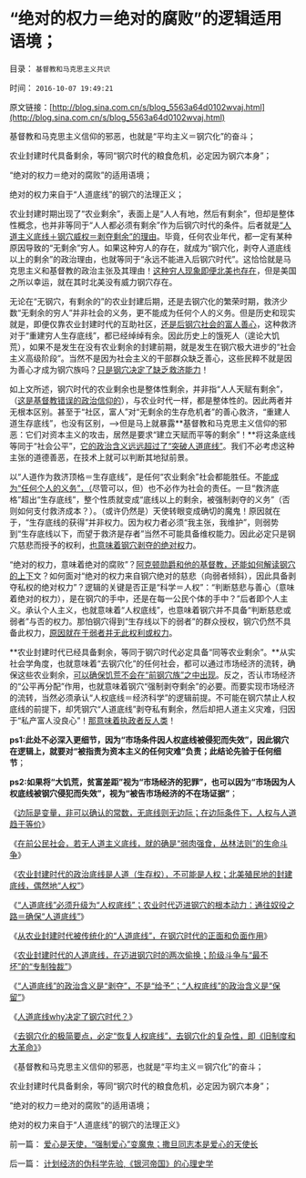 # “绝对的权力＝绝对的腐败”的逻辑适用语境；

目录： `基督教和马克思主义共识` 

时间： `2016-10-07 19:49:21` 

原文链接：[http://blog.sina.com.cn/s/blog_5563a64d0102wvaj.html](http://blog.sina.com.cn/s/blog_5563a64d0102wvaj.html)

基督教和马克思主义信仰的邪恶，也就是“平均主义＝钢穴化”的奋斗；

农业封建时代具备剩余，等同“钢穴时代的粮食危机，必定因为钢穴本身”；

“绝对的权力＝绝对的腐败”的适用语境；

绝对的权力来自于“人道底线”的钢穴的法理正义；

农业封建时期出现了“农业剩余”，表面上是“人人有地，然后有剩余”，但却是整体性概念，也并非等同于“人人都必须有剩余”作为后钢穴时代的条件。后者就是[“人道主义底线＋钢穴威权＝剥夺剩余”的理由](../../../2016/10/4/“人道底线”的政治含义是“剥夺”，不是“给予”；.md)。毕竟，任何农业年代，都一定有某种原因导致的“无剩余”穷人。如果这种穷人的存在，就成为“钢穴化，剥夺人道底线以上的剩余”的政治理由，也就等同于“永远不能进入后钢穴时代”。这恰恰就是马克思主义和基督教的政治主张及其理由！[这种穷人现象即便北美也存在](../../../2016/10/1/农业封建时代，未必迈进“钢穴时代”，但有极高概率；.md)，但是美国之所以幸运，就在其时北美没有威力钢穴存在。

无论在“无钢穴，有剩余的”的农业封建后期，还是去钢穴化的繁荣时期，救济少数“无剩余的穷人”并非社会的义务，更不能成为任何个人的义务。但是历史和现实就是，即便仅靠农业封建时代的互助社区，[还是后钢穴社会的富人善心](../../../2011/6/3/善恶的公式与极端的牛二.md)，这种救济对于“重建穷人生存底线”，都已经绰绰有余。因此历史上的饿死人（遑论大饥荒），如果不是发生在没有农业剩余的封建前期，就是发生在钢穴极大进步的“社会主义高级阶段”。当然不是因为社会主义的干部群众缺乏善心，这些民粹不就是因为善心才成为钢穴族吗？[只是钢穴决定了缺乏救济能力](../../../2009/8/2/英属孟加拉两次大饥荒和经济学家的良心.md)！

如上文所述，钢穴时代的农业剩余也是整体性剩余，并非指“人人天赋有剩余”，（[这是基督教错误的政治信仰的](../../../2015/10/18/尽管加税吧，那是基督教的平等和共同富裕；.md)），与农业时代一样，都是整体性的。因此两者并无根本区别。甚至于“社区，富人”对“无剩余的生存危机者”的善心救济，“重建人道生存底线”，也没有区别，——>但是马上就暴露**基督教和马克思主义信仰的邪恶：它们对资本主义的攻击，居然是要求“建立天赋而平等的剩余”！**将这条底线等同于“社会公平”，[它的政治含义远远超过了“突破人道底线”](../../../2016/10/4/“人道底线”的政治含义是“剥夺”，不是“给予”；.md)。我们不必考虑这种主张的道德善恶，在技术上就可以判断其地狱前景。

以“人道作为救济顶格＝生存底线”，是任何“农业剩余”社会都能胜任。不[能成为“任何个人的义务”，（](../../../2011/8/26/慈善捐献是市场经济的自主交换行为.md)尽管可以，但）也不必作为社会的责任。一旦“救济底格”超出“生存底线”，整个性质就变成“底线以上的剩余，被强制剥夺的义务”（否则如何支付救济成本？）。（或许仍然是）天使转眼变成确切的魔鬼！原因就在于，“生存底线的获得”并非权力。因为权力者必须“我主张，我维护”，则弱势到“生存底线以下，而望于救济是存者”当然不可能具备维权能力。因此必定只是钢穴慈悲而授予的权利，[也意味着钢穴剥夺的绝对权](../../../2016/4/19/被锁在法制笼子的美国公有制，通往奴役之路的三道防线；.md)力。

“绝对的权力，意味着绝对的腐败”？[阿克顿勋爵和他的基督教，还能如何解读钢穴的上下](../../../2009/5/25/魔戒！世界上根本没有绝对的权力～！.md)文？如何面对“绝对的权力来自钢穴绝对的慈悲（向弱者倾斜），因此具备剥夺私权的绝对权力”？逻辑的关键是否正是“科学＝人权”：“判断慈悲与善心（意味着绝对的权力），是在钢穴的手中，还是在每一公民个体的手中？”后者即个人主义。承认个人主义，也就意味着“人权底线”，也意味着钢穴并不具备“判断慈悲或弱者”与否的权力。那怕钢穴得到“生存线以下的弱者”的群众授权，钢穴仍然不具备此权力，[原因就在于弱者并无此权利或权力](../../../2016/3/17/专制含义是“哭闹的暴民有奶吃”.md)。

**农业封建时代已经具备剩余，等同于钢穴时代必定具备“同等农业剩余”。**从实社会学角度，也就意味着“去钢穴化”的任何社会，都可以通过市场经济的流转，确保这些农业剩余，[可以确保饥荒不会在“前钢穴族”之中出现](../../../2012/3/11/阿马蒂亚森：大饥荒！正常死亡的扩大化.md)。反之，否认市场经济的“公平再分配”作用，也就意味着钢穴“强制剥夺剩余”的必要。而要实现市场经济的流转，当然必须承认“人权底线＝经济科学”的逻辑前提。不可能在钢穴禁止人权底线的前提下，却凭钢穴“人道底线”剥夺私有剩余，然后却把人道主义灾难，归因于“私产富人没良心”！[那意味着执政者反人类](../../../2015/2/18/科学逻辑上，理解社会主义的反人类性质，及基督教的愚昧信仰.md)！

**ps1:此处不必深入更细节，因为“市场条件因人权底线被侵犯而失效”，因此钢穴在逻辑上，就要对“被指责为资本主义的任何灾难”负责；此结论先验于任何细节**；

**ps2:如果将“大饥荒，贫富差距”视为“市场经济的犯罪”，也可以因为“市场因为人权底线被钢穴侵犯而失效”，视为“被告市场经济的不在场证据”**；

《[边际是变量，非可以确认的常数，无底线则无边际；在边际条件下，人权与人道趋于等价](../../../2016/9/28/边际是变量，非可以确认的常数，无底线则无边际；.md)》

《[在前公民社会，若无人道主义底线，就的确是“弱肉强食，丛林法则”的生命斗争](../../../2016/9/29/农业封建时代，钢穴时代，后钢穴时代；.md)》

《[农业封建时代的政治底线是人道（生存权），不可能是人权；北美殖民地的封建底线，偶然地“人权”](../../../2016/9/30/农业封建时代的底线是人道（生存权），不是人权；.md)》

《[“人道底线”必须升级为“人权底线”；农业时代迈进钢穴的根本动力：通往奴役之路＝确保“人道底线”](../../../2016/10/1/农业封建时代，未必迈进“钢穴时代”，但有极高概率；.md)》

《[从农业封建时代被传统化的“人道底线”，在钢穴时代的正面和负面作用](../../../2016/10/2/在农业剩余成为现实以前，所谓“自由人权”纯属空话；.md)》

《[农业封建时代的人道底线，在迈进钢穴时的两次偷换；阶级斗争与“最不坏”的“专制独裁”](../../../2016/10/3/农业封建时代的人道底线，在迈进钢穴时的两次偷换.md)》

《[“人道底线”的政治含义是“剥夺”，不是“给予”；“人权底线”的政治含义是“保留”](../../../2016/10/4/“人道底线”的政治含义是“剥夺”，不是“给予”；.md)》

《[人道底线why决定了钢穴时代？](../../../2016/10/5/人道底线why决定了钢穴时代？.md)》

《[去钢穴化的极简要点，必定“恢复人权底线”，去钢穴化的复杂性，即《旧制度和大革命》](../../../2016/10/6/钢穴化社会中“粮食危机，农业危机”的错觉,去钢穴化的复杂性.md)》

《基督教和马克思主义信仰的邪恶，也就是“平均主义＝钢穴化”的奋斗；

农业封建时代具备剩余，等同“钢穴时代的粮食危机，必定因为钢穴本身”；

“绝对的权力＝绝对的腐败”的适用语境；

绝对的权力来自于“人道底线”的钢穴的法理正义》

前一篇： [爱心是天使，“强制爱心”变魔鬼；撒旦同志本是爱心的天使长](../../../2016/10/12/爱心是天使，“强制爱心”变魔鬼；撒旦同志本是爱心的天使长.md)

后一篇： [计划经济的伪科学先验,《银河帝国》的心理史学](../../../2016/10/6/计划经济的伪科学先验,《银河帝国》的心理史学.md)

